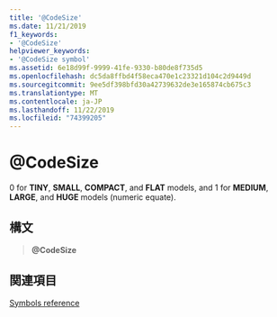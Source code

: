 ```yaml
---
title: '@CodeSize'
ms.date: 11/21/2019
f1_keywords:
- '@CodeSize'
helpviewer_keywords:
- '@CodeSize symbol'
ms.assetid: 6e18d99f-9999-41fe-9330-b80de8f735d5
ms.openlocfilehash: dc5da8ffbd4f58eca470e1c23321d104c2d9449d
ms.sourcegitcommit: 9ee5df398bfd30a42739632de3e165874cb675c3
ms.translationtype: MT
ms.contentlocale: ja-JP
ms.lasthandoff: 11/22/2019
ms.locfileid: "74399205"
---
```

# <a name="codesize"></a>\@CodeSize

0 for **TINY**, **SMALL**, **COMPACT**, and **FLAT** models, and 1 for **MEDIUM**, **LARGE**, and **HUGE** models (numeric equate).

## <a name="syntax"></a>構文

> **\@CodeSize**

## <a name="see-also"></a>関連項目

[Symbols reference](symbols-reference.md)

